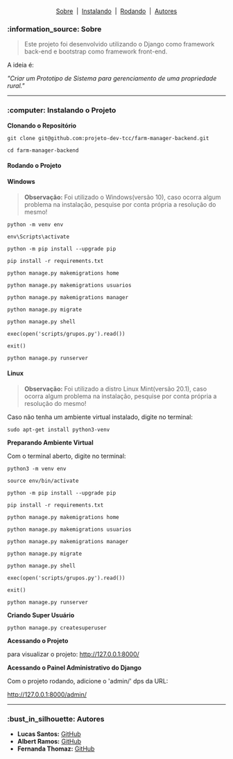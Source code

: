 <h1 align="center"></h1>

<p align="center">
	<a href="#sobre">Sobre</a> &nbsp;|&nbsp;
	<a href="#instalando">Instalando</a> &nbsp;|&nbsp;
	<a href="#rodando">Rodando</a> &nbsp;|&nbsp;
	<a href="#autor">Autores</a> 
</p>

<h3 id="sobre">:information_source: Sobre</h3>

> Este projeto foi desenvolvido utilizando o Django como framework back-end e bootstrap como framework front-end. 

A ideia é:

_"Criar um Prototipo de Sistema para gerenciamento de uma propriedade rural."_

--------------------------------------------------------------------------------------

<h3 id="instalando">:computer: Instalando o Projeto</h3>

**Clonando o Repositório**

```
git clone git@github.com:projeto-dev-tcc/farm-manager-backend.git

cd farm-manager-backend
```

#### Rodando o Projeto

#### Windows

> **Observação:** Foi utilizado o Windows(versão 10), caso ocorra algum problema na instalação, pesquise por conta própria a resolução do mesmo!

```
python -m venv env

env\Scripts\activate

python -m pip install --upgrade pip

pip install -r requirements.txt

python manage.py makemigrations home

python manage.py makemigrations usuarios

python manage.py makemigrations manager

python manage.py migrate

python manage.py shell

exec(open('scripts/grupos.py').read())

exit()

python manage.py runserver
```

#### Linux

> **Observação:** Foi utilizado a distro Linux Mint(versão 20.1), caso ocorra algum problema na instalação, pesquise por conta própria a resolução do mesmo!

Caso não tenha um ambiente virtual instalado, digite no terminal:

```
sudo apt-get install python3-venv
```

**Preparando Ambiente Virtual**

Com o terminal aberto, digite no terminal:

```
python3 -m venv env

source env/bin/activate

python -m pip install --upgrade pip

pip install -r requirements.txt

python manage.py makemigrations home

python manage.py makemigrations usuarios

python manage.py makemigrations manager

python manage.py migrate

python manage.py shell

exec(open('scripts/grupos.py').read())

exit()

python manage.py runserver
```

**Criando Super Usuário**

```
python manage.py createsuperuser
```
**Acessando o Projeto**

para visualizar o projeto: http://127.0.0.1:8000/

**Acessando o Painel Administrativo do Django**

Com o projeto rodando, adicione o 'admin/' dps da URL:

http://127.0.0.1:8000/admin/

--------------------------------------------------------------------------------------

<h3 id="autor">:bust_in_silhouette: Autores</h3>

- **Lucas Santos:** [GitHub](https://github.com/LucasSantus)
- **Albert Ramos:** [GitHub](https://github.com/albertallan-rar)
- **Fernanda Thomaz:** [GitHub](https://github.com/FernandaThomaz)
